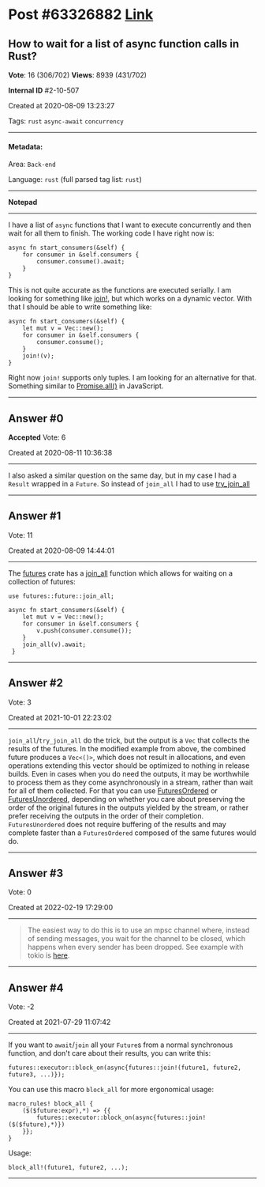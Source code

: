 
# Post \#63326882 [Link](https://stackoverflow.com/questions/63326882/)

## How to wait for a list of async function calls in Rust?

**Vote**: 16 (306/702) **Views**: 8939 (431/702) 

**Internal ID** \#2-10-507

Created at 2020-08-09 13:23:27

Tags: `rust` `async-await` `concurrency`

----------

#### Metadata:

Area: `Back-end`

Language: `rust` (full parsed tag list: `rust`)

----------

**Notepad**


----------

I have a list of `async` functions that I want to execute concurrently and then wait for all them to finish. The working code I have right now is:
```
async fn start_consumers(&self) {
    for consumer in &self.consumers {
        consumer.consume().await;
    }
}
```

This is not quite accurate as the functions are executed serially. I am looking for something like [join!](https://docs.rs/async-std/0.99.12/async_std/future/macro.join.html), but which works on a dynamic vector. With that I should be able to write something like:
```
async fn start_consumers(&self) {
    let mut v = Vec::new();
    for consumer in &self.consumers {
        consumer.consume();
    }
    join!(v);
}
```

Right now `join!` supports only tuples. I am looking for an alternative for that. Something similar to [Promise.all()](https://developer.mozilla.org/en-US/docs/Web/JavaScript/Reference/Global_Objects/Promise/all) in JavaScript.


----------
        
## Answer \#0

**Accepted** Vote: 6

Created at 2020-08-11 10:36:38

------------

I also asked a similar question on the same day, but in my case I had a `Result` wrapped in a `Future`. So instead of `join_all` I had to use [try_join_all](https://docs.rs/futures/0.3.5/futures/future/fn.try_join_all.html)


------------
    
    
## Answer \#1

 Vote: 11

Created at 2020-08-09 14:44:01

------------

The [futures](https://crates.io/crates/futures) crate has a [join_all](https://docs.rs/futures/0.2.0/futures/future/fn.join_all.html) function which allows for waiting on a collection of futures:
```
use futures::future::join_all;

async fn start_consumers(&self) {
    let mut v = Vec::new();
    for consumer in &self.consumers {
        v.push(consumer.consume());
    }
    join_all(v).await;
 }
```



------------
    
    
## Answer \#2

 Vote: 3

Created at 2021-10-01 22:23:02

------------

`join_all`/`try_join_all` do the trick, but the output is a `Vec` that collects the results of the futures. In the modified example from above, the combined future produces a `Vec<()>`, which does not result in allocations, and even operations extending this vector should be optimized to nothing in release builds.
Even in cases when you do need the outputs, it may be worthwhile to process them as they come asynchronously in a stream, rather than wait for all of them collected. For that you can use [FuturesOrdered](https://docs.rs/futures/0.3.17/futures/stream/struct.FuturesOrdered.html) or [FuturesUnordered](https://docs.rs/futures/0.3.17/futures/stream/struct.FuturesUnordered.html), depending on whether you care about preserving the order of the original futures in the outputs yielded by the stream, or rather prefer receiving the outputs in the order of their completion. `FuturesUnordered` does not require buffering of the results and may complete faster than a `FuturesOrdered` composed of the same futures would do.


------------
    
    
## Answer \#3

 Vote: 0

Created at 2022-02-19 17:29:00

------------

> The easiest way to do this is to use an mpsc channel where, instead of sending messages, you wait for the channel to be closed, which happens when every sender has been dropped.
See example with tokio is [here](https://tokio.rs/tokio/topics/shutdown#waiting-for-things-to-finish-shutting-down).


------------
    
    
## Answer \#4

 Vote: -2

Created at 2021-07-29 11:07:42

------------

If you want to `await`/`join` all your `Future`s from a normal synchronous function, and don't care about their results, you can write this:
```
futures::executor::block_on(async{futures::join!(future1, future2, future3, ...)});
```

You can use this macro `block_all` for more ergonomical usage:
```
macro_rules! block_all {
    ($($future:expr),*) => {{
        futures::executor::block_on(async{futures::join!($($future),*)})   
    }};
}
```

Usage:
```
block_all!(future1, future2, ...);
```



------------
    
    